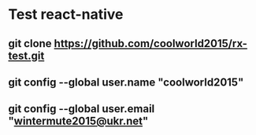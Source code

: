 # Test react-native
git clone https://github.com/coolworld2015/rx-test.git
-------------------------------------------------------------------------------------------------
git config --global user.name "coolworld2015" 
-------------------------------------------------------------------------------------------------
git config --global user.email "wintermute2015@ukr.net"
-------------------------------------------------------------------------------------------------
